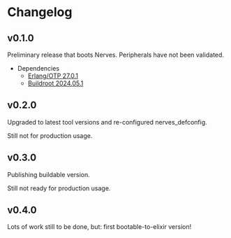 # Changelog

## v0.1.0

Preliminary release that boots Nerves. Peripherals have not been validated.

- Dependencies
  - [Erlang/OTP 27.0.1](https://erlang.org/download/OTP-27.0.1.README)
  - [Buildroot 2024.05.1](https://lore.kernel.org/buildroot/87ed7xfq78.fsf@dell.be.48ers.dk/T/)

## v0.2.0

Upgraded to latest tool versions and re-configured nerves_defconfig.

Still not for production usage.

## v0.3.0

Publishing buildable version.

Still not ready for production usage.

## v0.4.0

Lots of work still to be done, but: first bootable-to-elixir version!